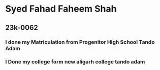 # Syed Fahad Faheem Shah
## 23k-0062
### I done my Matriculation from Progenitor High School Tando Adam
### I Done my college form new aligarh college tando adam
